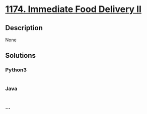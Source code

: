 # [1174. Immediate Food Delivery II](https://leetcode.com/problems/immediate-food-delivery-ii)

## Description
None


## Solutions


### Python3

```python

```

### Java

```java

```

### ...
```

```
